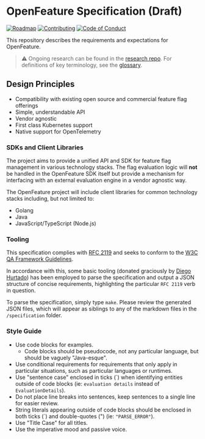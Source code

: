 # OpenFeature Specification (Draft)

[![Roadmap](https://img.shields.io/static/v1?label=Roadmap&message=public&color=green)](https://github.com/orgs/open-feature/projects/1)
[![Contributing](https://img.shields.io/static/v1?label=Contributing&message=guide&color=blue)](https://github.com/open-feature/.github/blob/main/CONTRIBUTING.md)
[![Code of Conduct](https://img.shields.io/badge/Contributor%20Covenant-2.1-4baaaa.svg)](https://github.com/open-feature/.github/blob/main/CODE_OF_CONDUCT.md)

This repository describes the requirements and expectations for OpenFeature.

> :warning: Ongoing research can be found in the
> [research repo](https://github.com/open-feature/research). For definitions of
> key terminology, see the [glossary](./specification/glossary.md).

## Design Principles

- Compatibility with existing open source and commercial feature flag offerings
- Simple, understandable API
- Vendor agnostic
- First class Kubernetes support
- Native support for OpenTelemetry

### SDKs and Client Libraries

The project aims to provide a unified API and SDK for feature flag management in
various technology stacks. The flag evaluation logic will **not** be handled in
the OpenFeature SDK itself but provide a mechanism for interfacing with an
external evaluation engine in a vendor agnostic way.

The OpenFeature project will include client libraries for common technology
stacks including, but not limited to:

- Golang
- Java
- JavaScript/TypeScript (Node.js)

### Tooling

This specification complies with
[RFC 2119](https://datatracker.ietf.org/doc/html/rfc2119) and seeks to conform
to the [W3C QA Framework Guidelines](https://www.w3.org/TR/qaframe-spec/).

In accordance with this, some basic tooling (donated graciously by
[Diego Hurtado](https://github.com/ocelotl)) has been employed to parse the
specification and output a JSON structure of concise requirements, highlighting
the particular `RFC 2119` verb in question.

To parse the specification, simply type `make`. Please review the generated JSON
files, which will appear as siblings to any of the markdown files in the
`/specification` folder.

### Style Guide

- Use code blocks for examples.
  - Code blocks should be pseudocode, not any particular language, but should be
    vaguely "Java-esque".
- Use conditional requirements for requirements that only apply in particular
  situations, such as particular languages or runtimes.
- Use "sentence case" enclosed in ticks (\`) when identifying entities outside
  of code blocks (ie: `evaluation details` instead of `EvaluationDetails`).
- Do not place line breaks into sentences, keep sentences to a single line for
  easier review.
- String literals appearing outside of code blocks should be enclosed in both
  ticks (\`) and double-quotes (") (ie: `"PARSE_ERROR"`).
- Use "Title Case" for all titles.
- Use the imperative mood and passive voice.
